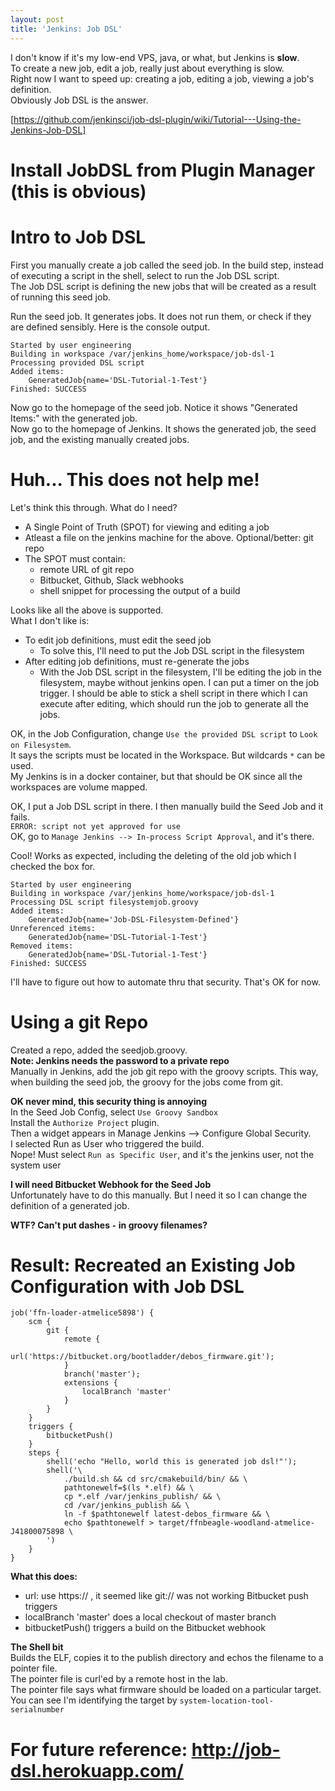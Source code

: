 ```yaml
---
layout: post
title: 'Jenkins: Job DSL'
---
```

I don't know if it's my low-end VPS, java, or what, but Jenkins is **slow**.  
To create a new job, edit a job, really just about everything is slow.  
Right now I want to speed up:  creating a job, editing a job, viewing a job's definition.  
Obviously Job DSL is the answer.
  
[https://github.com/jenkinsci/job-dsl-plugin/wiki/Tutorial---Using-the-Jenkins-Job-DSL]
  
# Install JobDSL from Plugin Manager (this is obvious)
  
# Intro to Job DSL
First you manually create a job called the seed job.  In the build step,
instead of executing a script in the shell, select to run the Job DSL script.  
The Job DSL script is defining the new jobs that will be created as a result of
running this seed job.  
  
Run the seed job.  It generates jobs.  It does not run them, or check if they are defined sensibly.
Here is the console output.
```
Started by user engineering
Building in workspace /var/jenkins_home/workspace/job-dsl-1
Processing provided DSL script
Added items:
    GeneratedJob{name='DSL-Tutorial-1-Test'}
Finished: SUCCESS
```
Now go to the homepage of the seed job.  Notice it shows "Generated Items:" with the generated job.  
Now go to the homepage of Jenkins.  It shows the generated job, the seed job, and the existing manually created jobs.
  
# Huh... This does not help me!
Let's think this through.  What do I need?
* A Single Point of Truth (SPOT) for viewing and editing a job
* Atleast a file on the jenkins machine for the above.  Optional/better: git repo
* The SPOT must contain:
  * remote URL of git repo
  * Bitbucket, Github, Slack webhooks 
  * shell snippet for processing the output of a build
  
Looks like all the above is supported.  
What I don't like is:
* To edit job definitions, must edit the seed job
  * To solve this, I'll need to put the Job DSL script in the filesystem
* After editing job definitions, must re-generate the jobs
  * With the Job DSL script in the filesystem, I'll be editing
    the job in the filesystem, maybe without jenkins open.
    I can put a timer on the job trigger.  I should be able
    to stick a shell script in there which I can execute after editing,
    which should run the job to generate all the jobs.
  
OK, in the Job Configuration, change `Use the provided DSL script` to `Look on Filesystem`.  
It says the scripts must be located in the Workspace.  But wildcards `*` can be used.  
My Jenkins is in a docker container, but that should be OK since all the workspaces are
volume mapped.  
  
OK, I put a Job DSL script in there.  I then manually build the Seed Job and it fails.  
`ERROR: script not yet approved for use`  
OK, go to `Manage Jenkins --> In-process Script Approval`, and it's there.  
  
Cool!  Works as expected, including the deleting of the old job which I checked the box for.
```
Started by user engineering
Building in workspace /var/jenkins_home/workspace/job-dsl-1
Processing DSL script filesystemjob.groovy
Added items:
    GeneratedJob{name='Job-DSL-Filesystem-Defined'}
Unreferenced items:
    GeneratedJob{name='DSL-Tutorial-1-Test'}
Removed items:
    GeneratedJob{name='DSL-Tutorial-1-Test'}
Finished: SUCCESS
```
I'll have to figure out how to automate thru that security.  That's OK for now.  
  
# Using a git Repo
Created a repo, added the seedjob.groovy.  
**Note:  Jenkins needs the password to a private repo**  
Manually in Jenkins, add the job git repo with the groovy scripts.
This way, when building the seed job, the groovy for the jobs
come from git.
  
**OK never mind, this security thing is annoying**  
In the Seed Job Config, select `Use Groovy Sandbox`  
Install the `Authorize Project` plugin.  
Then a widget appears in Manage Jenkins --> Configure Global Security.  
I selected Run as User who triggered the build.  
Nope!  Must select `Run as Specific User`, and it's the jenkins user, not the system user
  
**I will need Bitbucket Webhook for the Seed Job**  
Unfortunately have to do this manually.  But I need it
so I can change the definition of a generated job.
  
**WTF?  Can't put dashes `-` in groovy filenames?**
  
# Result:  Recreated an Existing Job Configuration with Job DSL
```
job('ffn-loader-atmelice5898') {
    scm {
        git {
            remote {
                url('https://bitbucket.org/bootladder/debos_firmware.git');
            }
            branch('master');
            extensions {
                localBranch 'master'
            }
        }
    }
    triggers {
        bitbucketPush()
    }
    steps {
        shell('echo "Hello, world this is generated job dsl!"');
        shell('\
            ./build.sh && cd src/cmakebuild/bin/ && \
            pathtonewelf=$(ls *.elf) && \
            cp *.elf /var/jenkins_publish/ && \
            cd /var/jenkins_publish && \
            ln -f $pathtonewelf latest-debos_firmware && \
            echo $pathtonewelf > target/ffnbeagle-woodland-atmelice-J41800075898 \
        ')
    }
}
```
**What this does:**
* url:  use https:// , it seemed like git:// was not working Bitbucket push triggers
* localBranch 'master' does a local checkout of master branch
* bitbucketPush() triggers a build on the Bitbucket webhook
  
**The Shell bit**  
Builds the ELF, copies it to the publish directory
and echos the filename to a pointer file.  
The pointer file is curl'ed by a remote host in the lab.  
The pointer file says what firmware should be loaded on a particular target.  
You can see I'm identifying the target by `system-location-tool-serialnumber`
  
# For future reference: http://job-dsl.herokuapp.com/  

